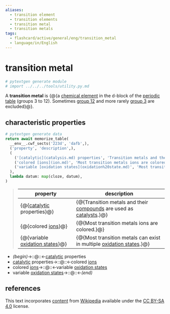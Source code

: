 ```yaml
---
aliases:
  - transition element
  - transition elements
  - transition metal
  - transition metals
tags:
  - flashcard/active/general/eng/transition_metal
  - language/in/English
---
```


# transition metal

```Python
# pytextgen generate module
# import ../../../tools/utility.py.md
```

A __transition metal__ is {@{a [chemical element](chemical%20element.md) in the d-block of the [periodic table](periodic%20table.md) (groups 3 to 12). Sometimes [group 12](group%2012%20element.md) and more rarely [group 3](group%203%20element.md) are excluded}@}. <!--SR:!2027-08-28,875,230-->

## characteristic properties

```Python
# pytextgen generate data
return await memorize_table(
  __env__.cwf_sects('223d', 'dafb',),
  ('property', 'description',),
  (
    ('[catalytic](catalysis.md) properties', 'Transition metals and their [compounds](chemical%20compound.md) are used as [catalysts](catalysis.md).',),
    ('colored [ions](ion.md)', 'Most transition metals ions are colored.',),
    ('variable [oxidation states](oxidation%20state.md)', 'Most transition metals can exist in multiple [oxidation states](oxidation%20state.md).',),
  ),
  lambda datum: map(cloze, datum),
)
```

<!--pytextgen generate section="223d"--><!-- The following content is generated at 2023-04-09T14:14:06.744759+08:00. Any edits will be overridden! -->

> | property | description |
> |-|-|
> | {@{[catalytic](catalysis.md) properties}@} | {@{Transition metals and their [compounds](chemical%20compound.md) are used as [catalysts](catalysis.md).}@} |
> | {@{colored [ions](ion.md)}@} | {@{Most transition metals ions are colored.}@} |
> | {@{variable [oxidation states](oxidation%20state.md)}@} | {@{Most transition metals can exist in multiple [oxidation states](oxidation%20state.md).}@} | <!--SR:!2027-09-21,1264,350!2027-04-19,991,290!2027-03-20,1118,350!2025-08-30,652,310!2027-10-08,1278,350!2031-08-13,2325,330-->

<!--/pytextgen-->

<!--pytextgen generate section="dafb"--><!-- The following content is generated at 2024-01-04T20:17:52.737603+08:00. Any edits will be overridden! -->

- _(begin)_→::@::←[catalytic](catalysis.md) properties <!--SR:!2027-05-04,1155,350!2027-04-28,1150,350-->
- [catalytic](catalysis.md) properties→::@::←colored [ions](ion.md) <!--SR:!2027-09-12,1164,330!2026-05-08,804,330-->
- colored [ions](ion.md)→::@::←variable [oxidation states](oxidation%20state.md) <!--SR:!2027-03-15,1114,350!2028-11-21,1601,350-->
- variable [oxidation states](oxidation%20state.md)→::@::←_(end)_ <!--SR:!2028-12-03,1610,350!2027-10-03,1273,350-->

<!--/pytextgen-->

## references

This text incorporates [content](https://en.wikipedia.org/wiki/transition_metal) from [Wikipedia](Wikipedia.md) available under the [CC BY-SA 4.0](https://creativecommons.org/licenses/by-sa/4.0/) license.

